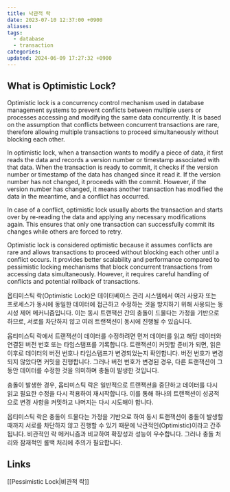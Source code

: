 ```yaml
---
title: 낙관적 락
date: 2023-07-10 12:37:00 +0900
aliases: 
tags:
  - database
  - transaction
categories: 
updated: 2024-06-09 17:27:32 +0900
---
```


## What is Optimistic Lock?

Optimistic lock is a concurrency control mechanism used in database management systems to prevent conflicts between multiple users or processes accessing and modifying the same data concurrently. It is based on the assumption that conflicts between concurrent transactions are rare, therefore allowing multiple transactions to proceed simultaneously without blocking each other.

In optimistic lock, when a transaction wants to modify a piece of data, it first reads the data and records a version number or timestamp associated with that data. When the transaction is ready to commit, it checks if the version number or timestamp of the data has changed since it read it. If the version number has not changed, it proceeds with the commit. However, if the version number has changed, it means another transaction has modified the data in the meantime, and a conflict has occurred.

In case of a conflict, optimistic lock usually aborts the transaction and starts over by re-reading the data and applying any necessary modifications again. This ensures that only one transaction can successfully commit its changes while others are forced to retry.

Optimistic lock is considered optimistic because it assumes conflicts are rare and allows transactions to proceed without blocking each other until a conflict occurs. It provides better scalability and performance compared to pessimistic locking mechanisms that block concurrent transactions from accessing data simultaneously. However, it requires careful handling of conflicts and potential rollback of transactions.

옵티미스틱 락(Optimistic Lock)은 데이터베이스 관리 시스템에서 여러 사용자 또는 프로세스가 동시에 동일한 데이터에 접근하고 수정하는 것을 방지하기 위해 사용되는 동시성 제어 메커니즘입니다. 이는 동시 트랜잭션 간의 충돌이 드물다는 가정을 기반으로 하므로, 서로를 차단하지 않고 여러 트랜잭션이 동시에 진행될 수 있습니다.

옵티미스틱 락에서 트랜잭션이 데이터를 수정하려면 먼저 데이터를 읽고 해당 데이터와 연결된 버전 번호 또는 타임스탬프를 기록합니다. 트랜잭션이 커밋할 준비가 되면, 읽은 이후로 데이터의 버전 번호나 타임스탬프가 변경되었는지 확인합니다. 버전 번호가 변경되지 않았다면 커밋을 진행합니다. 그러나 버전 번호가 변경된 경우, 다른 트랜잭션이 그동안 데이터를 수정한 것을 의미하며 충돌이 발생한 것입니다.

충돌이 발생한 경우, 옵티미스틱 락은 일반적으로 트랜잭션을 중단하고 데이터를 다시 읽고 필요한 수정을 다시 적용하여 재시작합니다. 이를 통해 하나의 트랜잭션이 성공적으로 변경 사항을 커밋하고 나머지는 다시 시도해야 합니다.

옵티미스틱 락은 충돌이 드물다는 가정을 기반으로 하여 동시 트랜잭션이 충돌이 발생할 때까지 서로를 차단하지 않고 진행할 수 있기 때문에 낙관적인(Optimistic)이라고 간주됩니다. 비관적인 락 메커니즘과 비교하여 확장성과 성능이 우수합니다. 그러나 충돌 처리와 잠재적인 롤백 처리에 주의가 필요합니다.

## Links

[[Pessimistic Lock|비관적 락]]
